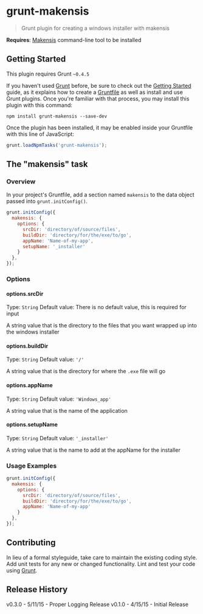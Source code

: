 # grunt-makensis

> Grunt plugin for creating a windows installer with makensis

__Requires__: [Makensis](http://nsis.sourceforge.net/Main_Page) command-line tool to be installed

## Getting Started
This plugin requires Grunt `~0.4.5`

If you haven't used [Grunt](http://gruntjs.com/) before, be sure to check out the [Getting Started](http://gruntjs.com/getting-started) guide, as it explains how to create a [Gruntfile](http://gruntjs.com/sample-gruntfile) as well as install and use Grunt plugins. Once you're familiar with that process, you may install this plugin with this command:

```shell
npm install grunt-makensis --save-dev
```

Once the plugin has been installed, it may be enabled inside your Gruntfile with this line of JavaScript:

```js
grunt.loadNpmTasks('grunt-makensis');
```

## The "makensis" task

### Overview
In your project's Gruntfile, add a section named `makensis` to the data object passed into `grunt.initConfig()`.

```js
grunt.initConfig({
  makensis: {
    options: {
      srcDir: 'directory/of/source/files',
      buildDir: 'directory/for/the/exe/to/go',
      appName: 'Name-of-my-app',
      setupName: '_installer'
    }
  },
});
```

### Options

#### options.srcDir
Type: `String`
Default value: There is no default value, this is required for input

A string value that is the directory to the files that you want wrapped up into the windows installer

#### options.buildDir
Type: `String`
Default value: `'/'`

A string value that is the directory for where the `.exe` file will go

#### options.appName
Type: `String`
Default value: `'Windows_app'`

A string value that is the name of the application

#### options.setupName
Type: `String`
Default value: `'_installer'`

A string value that is the name to add at the appName for the installer

### Usage Examples

```js
grunt.initConfig({
  makensis: {
    options: {
      srcDir: 'directory/of/source/files',
      buildDir: 'directory/for/the/exe/to/go',
      appName: 'Name-of-my-app'
    }
  },
});
```

## Contributing
In lieu of a formal styleguide, take care to maintain the existing coding style. Add unit tests for any new or changed functionality. Lint and test your code using [Grunt](http://gruntjs.com/).

## Release History
v0.3.0 - 5/11/15 - Proper Logging Release
v0.1.0 - 4/15/15 - Initial Release

